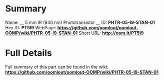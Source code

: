 
Summary
=================

Name: __ 5 mm IR (940 nm) Phototransistor __
ID: __PHTR-05-I9-STAN-01__
Hex ID: __PT5I9__
WebPage: __https://github.com/oomlout/oomlout-OOMP/wiki/PHTR-05-I9-STAN-01__
Short URL: __http://oom.lt/PT5I9__

Full Details
==========================
Full summary of this part can be found in the wiki:   
__https://github.com/oomlout/oomlout-OOMP/wiki/PHTR-05-I9-STAN-01__   

